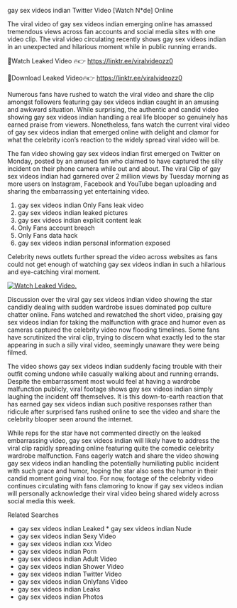 ﻿gay sex videos indian Twitter Video [Watch N*de] Online

The viral video of ﻿gay sex videos indian emerging online has amassed tremendous views across fan accounts and social media sites with one video clip. The viral video circulating recently shows ﻿gay sex videos indian in an unexpected and hilarious moment while in public running errands. 

🔴Watch Leaked Video 🔥👉  https://linktr.ee/viralvideozz0 

🔴Download Leaked Video🔥👉  https://linktr.ee/viralvideozz0 

Numerous fans have rushed to watch the viral video and share the clip amongst followers featuring ﻿gay sex videos indian caught in an amusing and awkward situation. While surprising, the authentic and candid video showing ﻿gay sex videos indian handling a real life blooper so genuinely has earned praise from viewers. Nonetheless, fans watch the current viral video of ﻿gay sex videos indian that emerged online with delight and clamor for what the celebrity icon’s reaction to the widely spread viral video will be.

The fan video showing ﻿gay sex videos indian first emerged on Twitter on Monday, posted by an amused fan who claimed to have captured the silly incident on their phone camera while out and about. The viral Clip of ﻿gay sex videos indian had garnered over 2 million views by Tuesday morning as more users on Instagram, Facebook and YouTube began uploading and sharing the embarrassing yet entertaining video. 

1. ﻿gay sex videos indian Only Fans leak video
2. ﻿gay sex videos indian leaked pictures
3. ﻿gay sex videos indian explicit content leak
4. Only Fans account breach
5. Only Fans data hack
6. ﻿gay sex videos indian personal information exposed

Celebrity news outlets further spread the video across websites as fans could not get enough of watching ﻿gay sex videos indian in such a hilarious and eye-catching viral moment. 

[![Watch Leaked Video.](https://miro.medium.com/v2/resize:fit:828/format:webp/1*cilzJN44JGOrTw9NJCrNHA.gif "Watch Leaked Video")](https://linktr.ee/viralvideozz0)

Discussion over the viral ﻿gay sex videos indian video showing the star candidly dealing with sudden wardrobe issues dominated pop culture chatter online. Fans watched and rewatched the short video, praising ﻿gay sex videos indian for taking the malfunction with grace and humor even as cameras captured the celebrity video now flooding timelines. Some fans have scrutinized the viral clip, trying to discern what exactly led to the star appearing in such a silly viral video, seemingly unaware they were being filmed.

The video shows ﻿gay sex videos indian suddenly facing trouble with their outfit coming undone while casually walking about and running errands. Despite the embarrassment most would feel at having a wardrobe malfunction publicly, viral footage shows ﻿gay sex videos indian simply laughing the incident off themselves. It is this down-to-earth reaction that has earned ﻿gay sex videos indian such positive responses rather than ridicule after surprised fans rushed online to see the video and share the celebrity blooper seen around the internet.  

While reps for the star have not commented directly on the leaked embarrassing video, ﻿gay sex videos indian will likely have to address the viral clip rapidly spreading online featuring quite the comedic celebrity wardrobe malfunction. Fans eagerly watch and share the video showing ﻿gay sex videos indian handling the potentially humiliating public incident with such grace and humor, hoping the star also sees the humor in their candid moment going viral too. For now, footage of the celebrity video continues circulating with fans clamoring to know if ﻿gay sex videos indian will personally acknowledge their viral video being shared widely across social media this week.

Related Searches
* ﻿gay sex videos indian Leaked
﻿* gay sex videos indian Nude
* ﻿gay sex videos indian Sexy Video
* ﻿gay sex videos indian xxx Video
* ﻿gay sex videos indian Porn
* ﻿gay sex videos indian Adult Video
* ﻿gay sex videos indian Shower Video
* ﻿gay sex videos indian Twitter Video
* ﻿gay sex videos indian Onlyfans Video
* ﻿gay sex videos indian Leaks
* ﻿gay sex videos indian Photos
